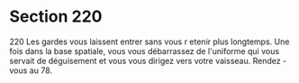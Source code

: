 # Section 220

220
Les gardes vous laissent entrer sans vous r etenir plus longtemps.
Une fois dans la base spatiale, vous vous débarrassez de
l'uniforme qui vous servait de déguisement et vous vous dirigez
vers votre vaisseau. Rendez -vous au 78.